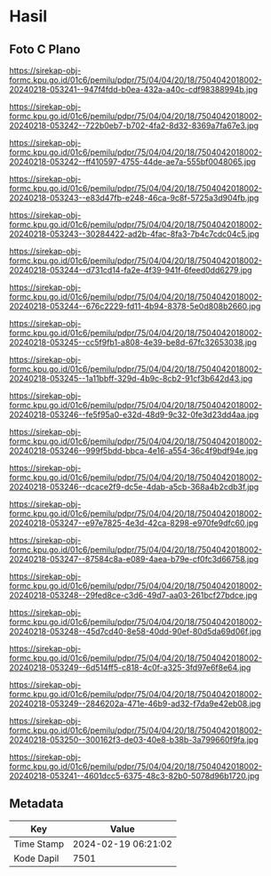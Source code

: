 # Hasil

## Foto C Plano

https://sirekap-obj-formc.kpu.go.id/01c6/pemilu/pdpr/75/04/04/20/18/7504042018002-20240218-053241--947f4fdd-b0ea-432a-a40c-cdf98388994b.jpg

https://sirekap-obj-formc.kpu.go.id/01c6/pemilu/pdpr/75/04/04/20/18/7504042018002-20240218-053242--722b0eb7-b702-4fa2-8d32-8369a7fa67e3.jpg

https://sirekap-obj-formc.kpu.go.id/01c6/pemilu/pdpr/75/04/04/20/18/7504042018002-20240218-053242--ff410597-4755-44de-ae7a-555bf0048065.jpg

https://sirekap-obj-formc.kpu.go.id/01c6/pemilu/pdpr/75/04/04/20/18/7504042018002-20240218-053243--e83d47fb-e248-46ca-9c8f-5725a3d904fb.jpg

https://sirekap-obj-formc.kpu.go.id/01c6/pemilu/pdpr/75/04/04/20/18/7504042018002-20240218-053243--30284422-ad2b-4fac-8fa3-7b4c7cdc04c5.jpg

https://sirekap-obj-formc.kpu.go.id/01c6/pemilu/pdpr/75/04/04/20/18/7504042018002-20240218-053244--d731cd14-fa2e-4f39-941f-6feed0dd6279.jpg

https://sirekap-obj-formc.kpu.go.id/01c6/pemilu/pdpr/75/04/04/20/18/7504042018002-20240218-053244--676c2229-fd11-4b94-8378-5e0d808b2660.jpg

https://sirekap-obj-formc.kpu.go.id/01c6/pemilu/pdpr/75/04/04/20/18/7504042018002-20240218-053245--cc5f9fb1-a808-4e39-be8d-67fc32653038.jpg

https://sirekap-obj-formc.kpu.go.id/01c6/pemilu/pdpr/75/04/04/20/18/7504042018002-20240218-053245--1a11bbff-329d-4b9c-8cb2-91cf3b642d43.jpg

https://sirekap-obj-formc.kpu.go.id/01c6/pemilu/pdpr/75/04/04/20/18/7504042018002-20240218-053246--fe5f95a0-e32d-48d9-9c32-0fe3d23dd4aa.jpg

https://sirekap-obj-formc.kpu.go.id/01c6/pemilu/pdpr/75/04/04/20/18/7504042018002-20240218-053246--999f5bdd-bbca-4e16-a554-36c4f9bdf94e.jpg

https://sirekap-obj-formc.kpu.go.id/01c6/pemilu/pdpr/75/04/04/20/18/7504042018002-20240218-053246--dcace2f9-dc5e-4dab-a5cb-368a4b2cdb3f.jpg

https://sirekap-obj-formc.kpu.go.id/01c6/pemilu/pdpr/75/04/04/20/18/7504042018002-20240218-053247--e97e7825-4e3d-42ca-8298-e970fe9dfc60.jpg

https://sirekap-obj-formc.kpu.go.id/01c6/pemilu/pdpr/75/04/04/20/18/7504042018002-20240218-053247--87584c8a-e089-4aea-b79e-cf0fc3d66758.jpg

https://sirekap-obj-formc.kpu.go.id/01c6/pemilu/pdpr/75/04/04/20/18/7504042018002-20240218-053248--29fed8ce-c3d6-49d7-aa03-261bcf27bdce.jpg

https://sirekap-obj-formc.kpu.go.id/01c6/pemilu/pdpr/75/04/04/20/18/7504042018002-20240218-053248--45d7cd40-8e58-40dd-90ef-80d5da69d06f.jpg

https://sirekap-obj-formc.kpu.go.id/01c6/pemilu/pdpr/75/04/04/20/18/7504042018002-20240218-053249--6d514ff5-c818-4c0f-a325-3fd97e6f8e64.jpg

https://sirekap-obj-formc.kpu.go.id/01c6/pemilu/pdpr/75/04/04/20/18/7504042018002-20240218-053249--2846202a-471e-46b9-ad32-f7da9e42eb08.jpg

https://sirekap-obj-formc.kpu.go.id/01c6/pemilu/pdpr/75/04/04/20/18/7504042018002-20240218-053250--300162f3-de03-40e8-b38b-3a799660f9fa.jpg

https://sirekap-obj-formc.kpu.go.id/01c6/pemilu/pdpr/75/04/04/20/18/7504042018002-20240218-053241--4601dcc5-6375-48c3-82b0-5078d96b1720.jpg


## Metadata

| Key        | Value               |
| ---------- | ------------------- |
| Time Stamp | 2024-02-19 06:21:02 |
| Kode Dapil | 7501                |



